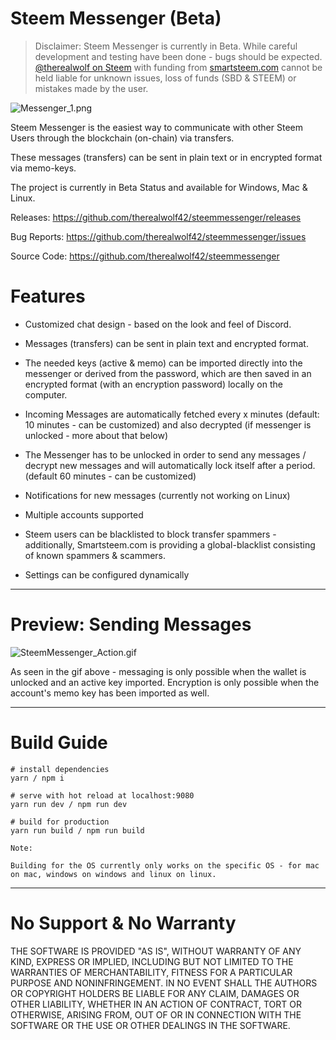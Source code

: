 <h1>Steem Messenger (Beta)</h1>

> Disclaimer: Steem Messenger is currently in Beta. While careful development and testing have been done - bugs should be expected. 
<a href="https://steemit.com/@therealwolf">@therealwolf on Steem</a> with funding from <a href="https://smartsteem.com">smartsteem.com</a> cannot be held liable for unknown issues, loss of funds (SBD & STEEM) or mistakes made by the user.

![Messenger_1.png](https://steemitimages.com/DQmQ6NPUPXeqtpjp6jQ3U38RBY1Eywn3hkyk8S8znTz8Ufs/Messenger_1.png)

Steem Messenger is the easiest way to communicate with other Steem Users through the blockchain (on-chain) via transfers.

These messages (transfers)  can be sent in plain text or in encrypted format via memo-keys.

The project is currently in Beta Status and available for Windows, Mac & Linux.

Releases: https://github.com/therealwolf42/steemmessenger/releases

Bug Reports: https://github.com/therealwolf42/steemmessenger/issues

Source Code: https://github.com/therealwolf42/steemmessenger

<h1>Features</h1>

- Customized chat design - based on the look and feel of Discord.

- Messages (transfers) can be sent in plain text and encrypted format.

- The needed keys (active & memo) can be imported directly into the messenger or derived from the password, which are then saved in an encrypted format (with an encryption password) locally on the computer.

- Incoming Messages are automatically fetched every x minutes (default: 10 minutes - can be customized) and also decrypted (if messenger is unlocked - more about that below)

- The Messenger has to be unlocked in order to send any messages / decrypt new messages and will automatically lock itself after a period. (default 60 minutes - can be customized)

- Notifications for new messages (currently not working on Linux)

- Multiple accounts supported

- Steem users can be blacklisted to block transfer spammers - additionally, Smartsteem.com is providing a global-blacklist consisting of known spammers & scammers.

- Settings can be configured dynamically

---

<h1>Preview: Sending Messages</h1>

![SteemMessenger_Action.gif](https://steemitimages.com/DQmUm6dz3vBtzMH4mADrUNnsnuZc74i4h5e5DhvvZzh8XED/SteemMessenger_Action.gif)

As seen in the gif above - messaging is only possible when the wallet is unlocked and an active key imported. Encryption is only possible when the account's memo key has been imported as well.

---

<h1>Build Guide</h1>

```
# install dependencies
yarn / npm i

# serve with hot reload at localhost:9080
yarn run dev / npm run dev

# build for production
yarn run build / npm run build

Note:

Building for the OS currently only works on the specific OS - for mac on mac, windows on windows and linux on linux.
```

---

<h1>No Support & No Warranty</h1>
THE SOFTWARE IS PROVIDED "AS IS", WITHOUT WARRANTY OF ANY KIND, EXPRESS OR IMPLIED, INCLUDING BUT NOT LIMITED TO THE WARRANTIES OF MERCHANTABILITY, FITNESS FOR A PARTICULAR PURPOSE AND NONINFRINGEMENT. IN NO EVENT SHALL THE AUTHORS OR COPYRIGHT HOLDERS BE LIABLE FOR ANY CLAIM, DAMAGES OR OTHER LIABILITY, WHETHER IN AN ACTION OF CONTRACT, TORT OR OTHERWISE, ARISING FROM, OUT OF OR IN CONNECTION WITH THE SOFTWARE OR THE USE OR OTHER DEALINGS IN THE SOFTWARE.
